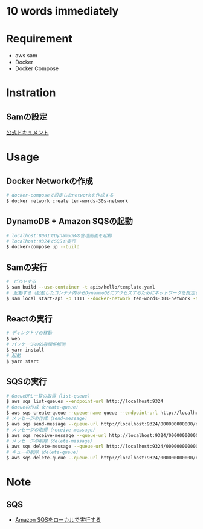 # 10 words immediately

# Requirement

- aws sam
- Docker
- Docker Compose

# Instration

## Samの設定
[公式ドキュメント](https://docs.aws.amazon.com/ja_jp/serverless-application-model/latest/developerguide/serverless-sam-cli-install-linux.html)

# Usage

## Docker Networkの作成

```sh
# docker-composeで設定したnetworkを作成する
$ docker network create ten-words-30s-network
```

## DynamoDB + Amazon SQSの起動

```sh
# localhost:8001でDynamoDBの管理画面を起動
# localhost:9324でSQSを実行
$ docker-compose up --build
```

## Samの実行

```sh
#　ビルドする
$ sam build --use-container -t apis/hello/template.yaml
#　起動する（起動したコンテナ内からDynammoDBにアクセスするためにネットワークを指定している）
$ sam local start-api -p 1111 --docker-network ten-words-30s-network -t apis/hello/template.yaml
```

## Reactの実行

```sh
# ディレクトリの移動
$ web
# パッケージの依存関係解消
$ yarn install
# 起動
$ yarn start
```

## SQSの実行

```sh
# QueueURL一覧の取得（list-queue）
$ aws sqs list-queues --endpoint-url http://localhost:9324
# Queueの作成（create-queue）
$ aws sqs create-queue --queue-name queue --endpoint-url http://localhost:9324
# メッセージの作成（send-message）
$ aws sqs send-message --queue-url http://localhost:9324/000000000000/queue --message-body "massage" --endpoint-url http://localhost:9324
# メッセージの取得（receive-message）
$ aws sqs receive-message --queue-url http://localhost:9324/000000000000/queue --endpoint-url http://localhost:9324
# メッセージの削除（delete-massage）
$ aws sqs delete-message --queue-url http://localhost:9324/000000000000/queue --receipt-handle [ReceiptHandle] --endpoint-url http://localhost:9324
# キューの削除（delete-queue）
$ aws sqs delete-queue --queue-url http://localhost:9324/000000000000/queue --endpoint-url http://localhost:9324
```
# Note

## SQS
- [Amazon SQSをローカルで実行する](https://techgrowup.net/2021/08/17/amazon-sqs/)
